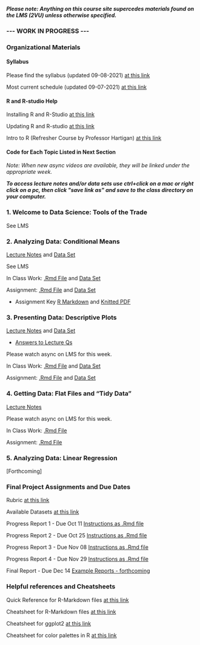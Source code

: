 ***Please note: Anything on this course site supercedes materials found on the LMS (2VU) unless otherwise specified.***

### --- WORK IN PROGRESS --- 

### Organizational Materials

#### Syllabus

Please find the syllabus (updated 09-08-2021) [at this link](https://github.com/rafael-a-garcia/LLO8200-Fall2021/raw/main/LLO_8200_Syllabus_v3.pdf)

Most current schedule (updated 09-07-2021) [at this link](https://github.com/rafael-a-garcia/LLO8200-Fall2021/raw/main/Schedule_09_07_2021.pdf)

#### R and R-studio Help

Installing R and R-Studio [at this link](https://github.com/rafael-a-garcia/LLO8200-Fall2021/raw/main/Installing%20R%20and%20RStudio.pdf)

Updating R and R-studio [at this link](https://github.com/rafael-a-garcia/LLO8200-Fall2021/raw/main/Updating%20R%20and%20RStudio.pdf)

Intro to R (Refresher Course by Professor Hartigan) [at this link](https://github.com/rafael-a-garcia/LLO8200-Fall2021/raw/main/IntroToR-Hartigan-08302021.pdf)


#### Code for Each Topic Listed in Next Section

*Note: When new async videos are available, they will be linked under the appropriate week.*


***To access lecture notes and/or data sets use ctrl+click on a mac or right click on a pc, then click "save link as" and save to the class directory on your computer.***

### 1\. Welcome to Data Science: Tools of the Trade

See LMS

### 2\. Analyzing Data: Conditional Means

[Lecture Notes](https://github.com/rafael-a-garcia/LLO8200-Fall2021/raw/main/02-conditional-means.Rmd) and  [Data Set](https://github.com/rafael-a-garcia/LLO8200-Fall2021/raw/main/sc_debt.Rds) 

See LMS

In Class Work: [.Rmd File](https://github.com/rafael-a-garcia/LLO8200-Fall2021/raw/main/02-conditional-means-inclass.Rmd) and
[Data Set](https://github.com/rafael-a-garcia/LLO8200-Fall2021/raw/main/caschool.rdata) 

Assignment: [.Rmd File](https://raw.githubusercontent.com/rafael-a-garcia/LLO8200-Fall2021/main/02-assignment.Rmd) and
[Data Set](https://github.com/rafael-a-garcia/LLO8200-Fall2021/raw/main/sc_debt.Rdata)
  * Assignment Key [R Markdown](https://github.com/rafael-a-garcia/LLO8200-Fall2021/raw/main/02-assignment-key.Rmd) and [Knitted PDF](https://github.com/rafael-a-garcia/LLO8200-Fall2021/raw/main/02-assignment-key.pdf)

### 3\. Presenting Data: Descriptive Plots

[Lecture Notes](https://github.com/rafael-a-garcia/LLO8200-Fall2021/raw/main/03-plot_means.Rmd) and  [Data Set](https://github.com/rafael-a-garcia/LLO8200-Fall2021/raw/main/attrition.Rdata) 
  * [Answers to Lecture Qs](https://github.com/rafael-a-garcia/LLO8200-Fall2021/raw/main/03-plot_means-Qs.pdf)

Please watch async on LMS for this week. 

In Class Work: [.Rmd File](https://github.com/rafael-a-garcia/LLO8200-Fall2021/raw/main/03-plot-means-inclass.Rmd) and
[Data Set](https://github.com/rafael-a-garcia/LLO8200-Fall2021/raw/main/sc_debt.Rds)

Assignment: [.Rmd File](https://raw.githubusercontent.com/rafael-a-garcia/LLO8200-Fall2021/main/03-assignment.Rmd) and
[Data Set](https://github.com/rafael-a-garcia/LLO8200-Fall2021/raw/main/sc_debt.Rds)

### 4\. Getting Data: Flat Files and “Tidy Data” 

[Lecture Notes](https://github.com/rafael-a-garcia/LLO8200-Fall2021/raw/main/04-flat_data.Rmd) 

Please watch async on LMS for this week. 

In Class Work: [.Rmd File](https://github.com/rafael-a-garcia/LLO8200-Fall2021/raw/main/04-flat-data-inclass.Rmd)

Assignment: [.Rmd File](https://raw.githubusercontent.com/rafael-a-garcia/LLO8200-Fall2021/main/04-assignment.Rmd)

### 5\. Analyzing Data: Linear Regression

[Forthcoming]

### Final Project Assignments and Due Dates

Rubric [at this link](https://github.com/rafael-a-garcia/LLO8200-Fall2021/raw/main/Final-Project-final_product_rubric.pdf)

Available Datasets [at this link](https://github.com/rafael-a-garcia/LLO8200-Fall2021/raw/main/Final-Project-available_datasets.pdf) 

Progress Report 1 - Due Oct 11 [Instructions as .Rmd file](https://github.com/rafael-a-garcia/LLO8200-Fall2021/raw/main/Final-Project-progress-report-01.Rmd)

Progress Report 2 - Due Oct 25 [Instructions as .Rmd file](https://github.com/rafael-a-garcia/LLO8200-Fall2021/raw/main/Final-Project-progress-report-02.Rmd)

Progress Report 3 - Due Nov 08 [Instructions as .Rmd file](https://github.com/rafael-a-garcia/LLO8200-Fall2021/raw/main/Final-Project-progress-report-03.Rmd)

Progress Report 4 - Due Nov 29 [Instructions as .Rmd file](https://github.com/rafael-a-garcia/LLO8200-Fall2021/raw/main/Final-Project-progress-report-04.Rmd)

Final Report - Due Dec 14 [Example Reports - forthcoming]()

### Helpful references and Cheatsheets

Quick Reference for R-Markdown files [at this link](https://github.com/rafael-a-garcia/LLO8200-Fall2021/raw/main/rmarkdown-reference.pdf)

Cheatsheet for R-Markdown files [at this link](https://github.com/rafael-a-garcia/LLO8200-Fall2021/raw/main/rmarkdown-cheatsheet.pdf)

Cheatsheet for ggplot2 [at this link](https://github.com/rafael-a-garcia/LLO8200-Fall2021/raw/main/ggplot2-cheatsheet.pdf)

Cheatsheet for color palettes in R [at this link](https://github.com/rafael-a-garcia/LLO8200-Fall2021/raw/main/colorPaletteCheatsheet.pdf)
